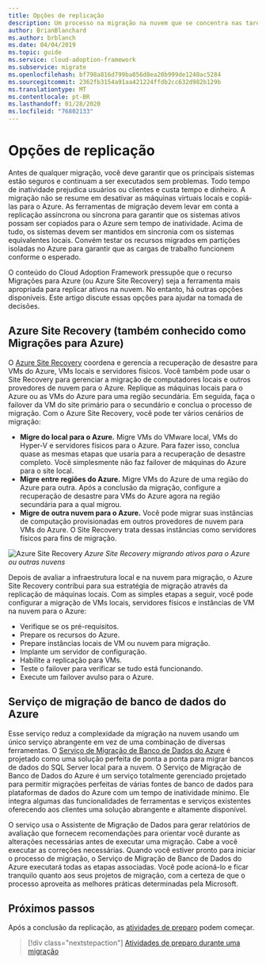 ```yaml
---
title: Opções de replicação
description: Um processo na migração na nuvem que se concentra nas tarefas de migrar cargas de trabalho para a nuvem.
author: BrianBlanchard
ms.author: brblanch
ms.date: 04/04/2019
ms.topic: guide
ms.service: cloud-adoption-framework
ms.subservice: migrate
ms.openlocfilehash: bf798a816d799ba856d8ea20b999de1240ac5284
ms.sourcegitcommit: 2362fb3154a91aa421224ffdb2cc632d982b129b
ms.translationtype: MT
ms.contentlocale: pt-BR
ms.lasthandoff: 01/28/2020
ms.locfileid: "76802133"
---
```

# <a name="replication-options"></a>Opções de replicação

Antes de qualquer migração, você deve garantir que os principais sistemas estão seguros e continuam a ser executados sem problemas. Todo tempo de inatividade prejudica usuários ou clientes e custa tempo e dinheiro. A migração não se resume em desativar as máquinas virtuais locais e copiá-las para o Azure. As ferramentas de migração devem levar em conta a replicação assíncrona ou síncrona para garantir que os sistemas ativos possam ser copiados para o Azure sem tempo de inatividade. Acima de tudo, os sistemas devem ser mantidos em sincronia com os sistemas equivalentes locais. Convém testar os recursos migrados em partições isoladas no Azure para garantir que as cargas de trabalho funcionem conforme o esperado.

O conteúdo do Cloud Adoption Framework pressupõe que o recurso Migrações para Azure (ou Azure Site Recovery) seja a ferramenta mais apropriada para replicar ativos na nuvem. No entanto, há outras opções disponíveis. Este artigo discute essas opções para ajudar na tomada de decisões.

## <a name="azure-site-recovery-also-known-as-azure-migrate"></a>Azure Site Recovery (também conhecido como Migrações para Azure)

O [Azure Site Recovery](https://docs.microsoft.com/azure/site-recovery/site-recovery-overview) coordena e gerencia a recuperação de desastre para VMs do Azure, VMs locais e servidores físicos. Você também pode usar o Site Recovery para gerenciar a migração de computadores locais e outros provedores de nuvem para o Azure. Replique as máquinas locais para o Azure ou as VMs do Azure para uma região secundária. Em seguida, faça o failover da VM do site primário para o secundário e conclua o processo de migração. Com o Azure Site Recovery, você pode ter vários cenários de migração:

- **Migre do local para o Azure.** Migre VMs do VMware local, VMs do Hyper-V e servidores físicos para o Azure. Para fazer isso, conclua quase as mesmas etapas que usaria para a recuperação de desastre completo. Você simplesmente não faz failover de máquinas do Azure para o site local.
- **Migre entre regiões do Azure.** Migre VMs do Azure de uma região do Azure para outra. Após a conclusão da migração, configure a recuperação de desastre para VMs do Azure agora na região secundária para a qual migrou.
- **Migre de outra nuvem para o Azure.** Você pode migrar suas instâncias de computação provisionadas em outros provedores de nuvem para VMs do Azure. O Site Recovery trata dessas instâncias como servidores físicos para fins de migração.

![Azure Site Recovery](../../../_images/migrate/asr-replication-image.png)
*Azure Site Recovery migrando ativos para o Azure ou outras nuvens*

Depois de avaliar a infraestrutura local e na nuvem para migração, o Azure Site Recovery contribui para sua estratégia de migração através da replicação de máquinas locais. Com as simples etapas a seguir, você pode configurar a migração de VMs locais, servidores físicos e instâncias de VM na nuvem para o Azure:

- Verifique se os pré-requisitos.
- Prepare os recursos do Azure.
- Prepare instâncias locais de VM ou nuvem para migração.
- Implante um servidor de configuração.
- Habilite a replicação para VMs.
- Teste o failover para verificar se tudo está funcionando.
- Execute um failover avulso para o Azure.

## <a name="azure-database-migration-service"></a>Serviço de migração de banco de dados do Azure

Esse serviço reduz a complexidade da migração na nuvem usando um único serviço abrangente em vez de uma combinação de diversas ferramentas. O [Serviço de Migração de Banco de Dados do Azure](https://docs.microsoft.com/azure/dms/dms-overview) é projetado como uma solução perfeita de ponta a ponta para migrar bancos de dados do SQL Server local para a nuvem. O Serviço de Migração de Banco de Dados do Azure é um serviço totalmente gerenciado projetado para permitir migrações perfeitas de várias fontes de banco de dados para plataformas de dados do Azure com um tempo de inatividade mínimo. Ele integra algumas das funcionalidades de ferramentas e serviços existentes oferecendo aos clientes uma solução abrangente e altamente disponível.

O serviço usa o Assistente de Migração de Dados para gerar relatórios de avaliação que fornecem recomendações para orientar você durante as alterações necessárias antes de executar uma migração. Cabe a você executar as correções necessárias. Quando você estiver pronto para iniciar o processo de migração, o Serviço de Migração de Banco de Dados do Azure executará todas as etapas associadas. Você pode acioná-lo e ficar tranquilo quanto aos seus projetos de migração, com a certeza de que o processo aproveita as melhores práticas determinadas pela Microsoft.

## <a name="next-steps"></a>Próximos passos

Após a conclusão da replicação, as [atividades de preparo](./stage.md) podem começar.

> [!div class="nextstepaction"]
> [Atividades de preparo durante uma migração](./stage.md)
